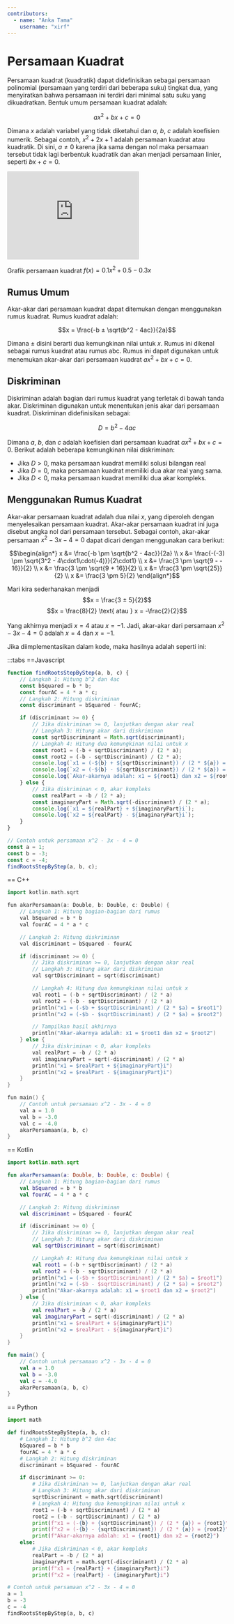 ```yaml
---
contributors:
  - name: "Anka Tama"
    username: "xirf"
---
```


# Persamaan Kuadrat

Persamaan kuadrat (kuadratik) dapat didefinisikan sebagai persamaan polinomial (persamaan yang terdiri dari beberapa suku) tingkat dua, yang menyiratkan bahwa persamaan ini terdiri dari minimal satu suku yang dikuadratkan. Bentuk umum persamaan kuadrat adalah:

$$ax^2 + bx + c = 0$$

Dimana $x$ adalah variabel yang tidak diketahui dan $a$, $b$, $c$ adalah koefisien numerik. Sebagai contoh, $x^2 + 2x +1$ adalah persamaan kuadrat atau kuadratik. Di sini, $a ≠ 0$ karena jika sama dengan nol maka persamaan tersebut tidak lagi berbentuk kuadratik dan akan menjadi persamaan linier, seperti $bx + c = 0$.

<iframe src="https://www.desmos.com/calculator/4pk6cxq51f?embed" width="300" height="200" class="mx-auto w-full" style="border: 1px solid #ccc" frameborder=0></iframe>
<div class="text-center text-sm text-gray-500">

Grafik persamaan kuadrat $f(x) = 0.1x^2 + 0.5 - 0.3x$

</div>

## Rumus Umum

Akar-akar dari persamaan kuadrat dapat ditemukan dengan menggunakan rumus kuadrat. Rumus kuadrat adalah:

$$x = \frac{-b ± \sqrt{b^2 - 4ac}}{2a}$$

Dimana $±$ disini berarti dua kemungkinan nilai untuk $x$. Rumus ini dikenal sebagai rumus kuadrat atau rumus abc. Rumus ini dapat digunakan untuk menemukan akar-akar dari persamaan kuadrat $ax^2 + bx + c = 0$.

## Diskriminan

Diskriminan adalah bagian dari rumus kuadrat yang terletak di bawah tanda akar. Diskriminan digunakan untuk menentukan jenis akar dari persamaan kuadrat. Diskriminan didefinisikan sebagai:

$$D = b^2 - 4ac$$

Dimana $a$, $b$, dan $c$ adalah koefisien dari persamaan kuadrat $ax^2 + bx + c = 0$. Berikut adalah beberapa kemungkinan nilai diskriminan:

-   Jika $D > 0$, maka persamaan kuadrat memiliki solusi bilangan real
-   Jika $D = 0$, maka persamaan kuadrat memiliki dua akar real yang sama.
-   Jika $D < 0$, maka persamaan kuadrat memiliki dua akar kompleks.

## Menggunakan Rumus Kuadrat

Akar-akar persamaan kuadrat adalah dua nilai $x$, yang diperoleh dengan menyelesaikan persamaan kuadrat. Akar-akar persamaan kuadrat ini juga disebut angka nol dari persamaan tersebut. Sebagai contoh, akar-akar persamaan $x^2 - 3x - 4 = 0$ dapat dicari dengan menggunakan cara berikut:

$$\begin{align*}
x &= \frac{-b \pm \sqrt{b^2 - 4ac}}{2a} \\
x &= \frac{-(-3) \pm \sqrt{3^2 - 4\cdot1\cdot(-4)}}{2\cdot1} \\
x &= \frac{3 \pm \sqrt{9 - - 16}}{2} \\
x &= \frac{3 \pm \sqrt{9 + 16}}{2} \\
x &= \frac{3 \pm \sqrt{25}}{2} \\
x &= \frac{3 \pm 5}{2}
\end{align*}$$

Mari kira sederhanakan menjadi
$$x = \frac{3 ± 5}{2}$$
$$x = \frac{8}{2} \text{ atau } x = -\frac{2}{2}$$

Yang akhirnya menjadi $x = 4$ atau $x = -1$. Jadi, akar-akar dari persamaan $x^2 - 3x - 4 = 0$ adalah $x = 4$ dan $x = -1$.

Jika diimplementasikan dalam kode, maka hasilnya adalah seperti ini:

:::tabs
==Javascript

```js
function findRootsStepByStep(a, b, c) {
	// Langkah 1: Hitung b^2 dan 4ac
	const bSquared = b * b;
	const fourAC = 4 * a * c;
	// Langkah 2: Hitung diskriminan
	const discriminant = bSquared - fourAC;

	if (discriminant >= 0) {
		// Jika diskriminan >= 0, lanjutkan dengan akar real
		// Langkah 3: Hitung akar dari diskriminan
		const sqrtDiscriminant = Math.sqrt(discriminant);
		// Langkah 4: Hitung dua kemungkinan nilai untuk x
		const root1 = (-b + sqrtDiscriminant) / (2 * a);
		const root2 = (-b - sqrtDiscriminant) / (2 * a);
		console.log(`x1 = (-${b} + ${sqrtDiscriminant}) / (2 * ${a}) = ${root1}`);
		console.log(`x2 = (-${b} - ${sqrtDiscriminant}) / (2 * ${a}) = ${root2}`);
		console.log(`Akar-akarnya adalah: x1 = ${root1} dan x2 = ${root2}`);
	} else {
		// Jika diskriminan < 0, akar kompleks
		const realPart = -b / (2 * a);
		const imaginaryPart = Math.sqrt(-discriminant) / (2 * a);
		console.log(`x1 = ${realPart} + ${imaginaryPart}i`);
		console.log(`x2 = ${realPart} - ${imaginaryPart}i`);
	}
}

// Contoh untuk persamaan x^2 - 3x - 4 = 0
const a = 1;
const b = -3;
const c = -4;
findRootsStepByStep(a, b, c);
```

== C++

```cpp
import kotlin.math.sqrt

fun akarPersamaan(a: Double, b: Double, c: Double) {
    // Langkah 1: Hitung bagian-bagian dari rumus
    val bSquared = b * b
    val fourAC = 4 * a * c

    // Langkah 2: Hitung diskriminan
    val discriminant = bSquared - fourAC

    if (discriminant >= 0) {
        // Jika diskriminan >= 0, lanjutkan dengan akar real
        // Langkah 3: Hitung akar dari diskriminan
        val sqrtDiscriminant = sqrt(discriminant)

        // Langkah 4: Hitung dua kemungkinan nilai untuk x
        val root1 = (-b + sqrtDiscriminant) / (2 * a)
        val root2 = (-b - sqrtDiscriminant) / (2 * a)
        println("x1 = (-$b + $sqrtDiscriminant) / (2 * $a) = $root1")
        println("x2 = (-$b - $sqrtDiscriminant) / (2 * $a) = $root2")

        // Tampilkan hasil akhirnya
        println("Akar-akarnya adalah: x1 = $root1 dan x2 = $root2")
    } else {
        // Jika diskriminan < 0, akar kompleks
        val realPart = -b / (2 * a)
        val imaginaryPart = sqrt(-discriminant) / (2 * a)
        println("x1 = $realPart + ${imaginaryPart}i")
        println("x2 = $realPart - ${imaginaryPart}i")
    }
}

fun main() {
    // Contoh untuk persamaan x^2 - 3x - 4 = 0
    val a = 1.0
    val b = -3.0
    val c = -4.0
    akarPersamaan(a, b, c)
}

```

== Kotlin

```kotlin
import kotlin.math.sqrt

fun akarPersamaan(a: Double, b: Double, c: Double) {
    // Langkah 1: Hitung bagian-bagian dari rumus
    val bSquared = b * b
    val fourAC = 4 * a * c

    // Langkah 2: Hitung diskriminan
    val discriminant = bSquared - fourAC

    if (discriminant >= 0) {
        // Jika diskriminan >= 0, lanjutkan dengan akar real
        // Langkah 3: Hitung akar dari diskriminan
        val sqrtDiscriminant = sqrt(discriminant)

        // Langkah 4: Hitung dua kemungkinan nilai untuk x
        val root1 = (-b + sqrtDiscriminant) / (2 * a)
        val root2 = (-b - sqrtDiscriminant) / (2 * a)
        println("x1 = (-$b + $sqrtDiscriminant) / (2 * $a) = $root1")
        println("x2 = (-$b - $sqrtDiscriminant) / (2 * $a) = $root2")
        println("Akar-akarnya adalah: x1 = $root1 dan x2 = $root2")
    } else {
        // Jika diskriminan < 0, akar kompleks
        val realPart = -b / (2 * a)
        val imaginaryPart = sqrt(-discriminant) / (2 * a)
        println("x1 = $realPart + ${imaginaryPart}i")
        println("x2 = $realPart - ${imaginaryPart}i")
    }
}

fun main() {
    // Contoh untuk persamaan x^2 - 3x - 4 = 0
    val a = 1.0
    val b = -3.0
    val c = -4.0
    akarPersamaan(a, b, c)
}
```
== Python
``` python
import math

def findRootsStepByStep(a, b, c):
	# Langkah 1: Hitung b^2 dan 4ac
	bSquared = b * b
	fourAC = 4 * a * c
	# Langkah 2: Hitung diskriminan
	discriminant = bSquared - fourAC

	if discriminant >= 0:
		# Jika diskriminan >= 0, lanjutkan dengan akar real
		# Langkah 3: Hitung akar dari diskriminan
		sqrtDiscriminant = math.sqrt(discriminant)
		# Langkah 4: Hitung dua kemungkinan nilai untuk x
		root1 = (-b + sqrtDiscriminant) / (2 * a)
		root2 = (-b - sqrtDiscriminant) / (2 * a)
		print(f"x1 = (-{b} + {sqrtDiscriminant}) / (2 * {a}) = {root1}")
		print(f"x2 = (-{b} - {sqrtDiscriminant}) / (2 * {a}) = {root2}")
		print(f"Akar-akarnya adalah: x1 = {root1} dan x2 = {root2}")
	else:
		# Jika diskriminan < 0, akar kompleks
		realPart = -b / (2 * a)
		imaginaryPart = math.sqrt(-discriminant) / (2 * a)
		print(f"x1 = {realPart} + {imaginaryPart}i")
		print(f"x2 = {realPart} - {imaginaryPart}i")

# Contoh untuk persamaan x^2 - 3x - 4 = 0
a = 1
b = -3
c = -4
findRootsStepByStep(a, b, c)
```